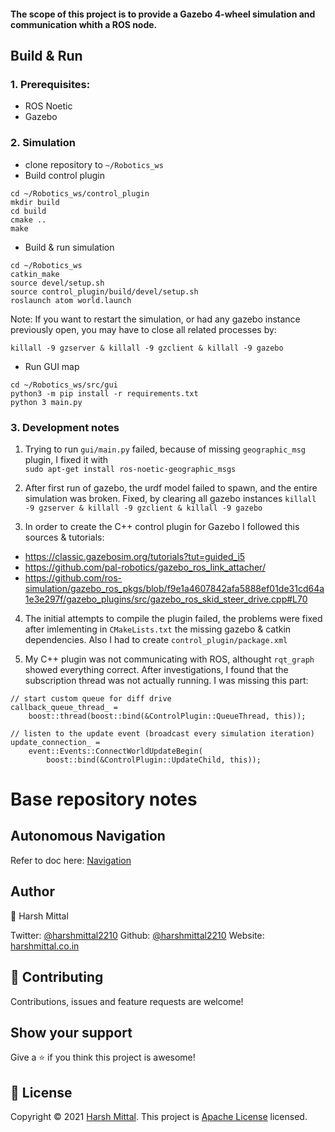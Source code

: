 
#### The scope of this project is to provide a Gazebo 4-wheel simulation and communication whith a ROS node.

## Build & Run

### 1. Prerequisites:
- ROS Noetic
- Gazebo

### 2. Simulation 
- clone repository to `~/Robotics_ws`
- Build control plugin
```
cd ~/Robotics_ws/control_plugin
mkdir build
cd build
cmake ..
make
```
- Build & run simulation
```
cd ~/Robotics_ws
catkin_make
source devel/setup.sh
source control_plugin/build/devel/setup.sh
roslaunch atom world.launch
```

Note: If you want to restart the simulation, or had any gazebo instance previously open, you may have to close all related processes by:
```
killall -9 gzserver & killall -9 gzclient & killall -9 gazebo
```

- Run GUI map
```
cd ~/Robotics_ws/src/gui
python3 -m pip install -r requirements.txt
python 3 main.py
```

### 3. Development notes 

1. Trying to run `gui/main.py` failed, because of missing `geographic_msg` plugin, I fixed it with <br> `sudo apt-get install ros-noetic-geographic_msgs`

2. After first run of gazebo, the urdf model failed to spawn, and the entire simulation was broken. 
Fixed, by clearing all gazebo instances
```killall -9 gzserver & killall -9 gzclient & killall -9 gazebo```

3. In order to create the C++ control plugin for Gazebo I followed this sources & tutorials:
- https://classic.gazebosim.org/tutorials?tut=guided_i5
- https://github.com/pal-robotics/gazebo_ros_link_attacher/
- https://github.com/ros-simulation/gazebo_ros_pkgs/blob/f9e1a4607842afa5888ef01de31cd64a1e3e297f/gazebo_plugins/src/gazebo_ros_skid_steer_drive.cpp#L70

4. The initial attempts to compile the plugin failed, the problems were fixed after imlementing in `CMakeLists.txt` the missing gazebo & catkin dependencies. Also I had to create `control_plugin/package.xml`

4. My C++ plugin was not communicating with ROS, althought `rqt_graph` showed everything correct. After investigations, I found that the subscription thread was not actually running. I was missing this part:
```
// start custom queue for diff drive
callback_queue_thread_ =
    boost::thread(boost::bind(&ControlPlugin::QueueThread, this));

// listen to the update event (broadcast every simulation iteration)
update_connection_ =
    event::Events::ConnectWorldUpdateBegin(
        boost::bind(&ControlPlugin::UpdateChild, this));
```


# Base repository notes

## Autonomous Navigation

Refer to doc here: [Navigation](/docs/Navigation.md)
  
## Author

👤 Harsh Mittal

Twitter: [@harshmittal2210](https://twitter.com/harshmittal2210)
Github: [@harshmittal2210](https://github.com/harshmittal2210)
Website: [harshmittal.co.in](http://harshmittal.co.in)
  
## 🤝 Contributing

Contributions, issues and feature requests are welcome!

## Show your support

Give a ⭐️ if you think this project is awesome!

## 📝 License

Copyright © 2021 [Harsh Mittal](https://github.com/harshmittal2210).
This project is [Apache License](https://github.com/harshmittal2210/Robotics_ws/blob/main/LICENSE) licensed.
